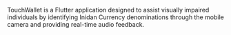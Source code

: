 TouchWallet is a Flutter application designed to assist visually impaired individuals by identifying Inidan Currency denominations through the mobile camera and providing real-time audio feedback.
